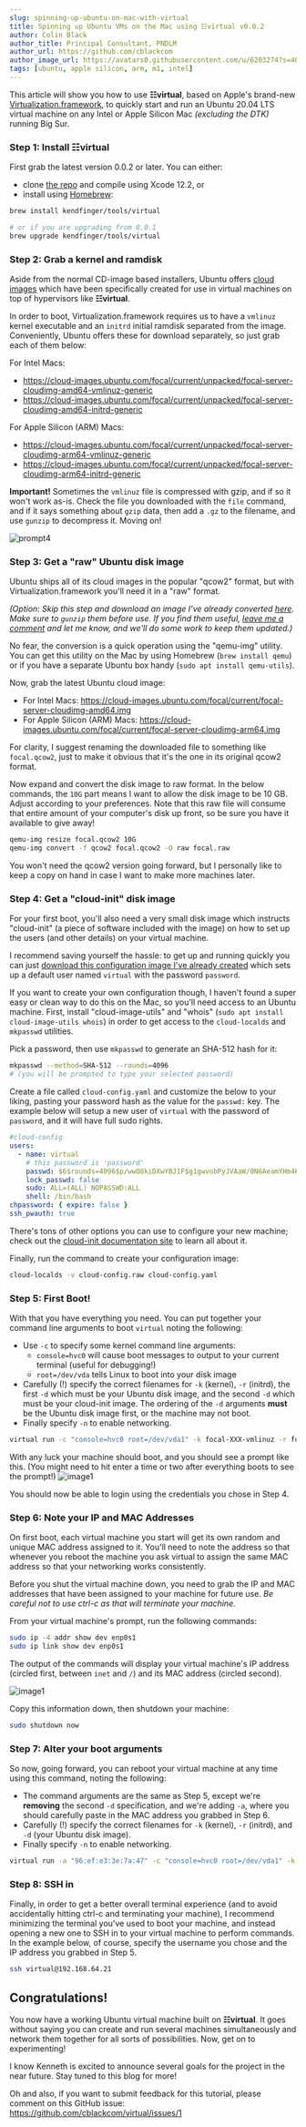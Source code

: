 ```yaml
---
slug: spinning-up-ubuntu-on-mac-with-virtual
title: Spinning up Ubuntu VMs on the Mac using ☷virtual v0.0.2
author: Colin Black
author_title: Principal Consultant, PNDLM
author_url: https://github.com/cblackcom
author_image_url: https://avatars0.githubusercontent.com/u/6203274?s=400&v=4
tags: [ubuntu, apple silicon, arm, m1, intel]
---
```


This article will show you how to use **☷virtual**, based on Apple's brand-new [Virtualization.framework](https://developer.apple.com/documentation/virtualization), to quickly start and run an Ubuntu 20.04 LTS virtual machine on any Intel or Apple Silicon Mac *(excluding the DTK)* running Big Sur.

### Step 1: Install ☷virtual

First grab the latest version 0.0.2 or later.  You can either:

* clone [the repo](https://github.com/kendfinger/virtual) and compile using Xcode 12.2, or
* install using [Homebrew](https://brew.sh):

```bash
brew install kendfinger/tools/virtual

# or if you are upgrading from 0.0.1
brew upgrade kendfinger/tools/virtual
```

### Step 2: Grab a kernel and ramdisk

Aside from the normal CD-image based installers, Ubuntu offers [cloud images](https://cloud-images.ubuntu.com) which have been specifically created for use in virtual machines on top of hypervisors like **☷virtual**.

In order to boot, Virtualization.framework requires us to have a `vmlinuz` kernel executable and an `initrd` initial ramdisk separated from the image.  Conveniently, Ubuntu offers these for download separately, so just grab each of them below:

For Intel Macs:
* https://cloud-images.ubuntu.com/focal/current/unpacked/focal-server-cloudimg-amd64-vmlinuz-generic
* https://cloud-images.ubuntu.com/focal/current/unpacked/focal-server-cloudimg-amd64-initrd-generic

For Apple Silicon (ARM) Macs:
* https://cloud-images.ubuntu.com/focal/current/unpacked/focal-server-cloudimg-arm64-vmlinuz-generic
* https://cloud-images.ubuntu.com/focal/current/unpacked/focal-server-cloudimg-arm64-initrd-generic

**Important!**  Sometimes the `vmlinuz` file is compressed with gzip, and if so it won't work as-is.  Check the file you downloaded with the `file` command, and if it says something about `gzip` data, then add a `.gz` to the filename, and use `gunzip` to decompress it.  Moving on!

![prompt4](https://storage.googleapis.com/static.cblack.org/blog/virtual-20201203/prompt4.png)

### Step 3: Get a "raw" Ubuntu disk image

Ubuntu ships all of its cloud images in the popular "qcow2" format, but with Virtualization.framework you'll need it in a "raw" format.

*(Option:  Skip this step and download an image I've already converted [here](https://github.com/cblackcom/virtual-ubuntucloud-images/releases).  Make sure to `gunzip` them before use.  If you find them useful, [leave me a comment](https://github.com/cblackcom/virtual-ubuntucloud-images/issues/1) and let me know, and we'll do some work to keep them updated.)*

No fear, the conversion is a quick operation using the "qemu-img" utility.  You can get this utility on the Mac by using Homebrew (`brew install qemu`) or if you have a separate Ubuntu box handy (`sudo apt install qemu-utils`).

Now, grab the latest Ubuntu cloud image:
* For Intel Macs: https://cloud-images.ubuntu.com/focal/current/focal-server-cloudimg-amd64.img
* For Apple Silicon (ARM) Macs: https://cloud-images.ubuntu.com/focal/current/focal-server-cloudimg-arm64.img

For clarity, I suggest renaming the downloaded file to something like `focal.qcow2`, just to make it obvious that it's the one in its original qcow2 format.

Now expand and convert the disk image to raw format.  In the below commands, the `10G` part means I want to allow the disk image to be 10 GB.  Adjust according to your preferences.  Note that this raw file will consume that entire amount of your computer's disk up front, so be sure you have it available to give away!

```bash
qemu-img resize focal.qcow2 10G
qemu-img convert -f qcow2 focal.qcow2 -O raw focal.raw
```

You won't need the qcow2 version going forward, but I personally like to keep a copy on hand in case I want to make more machines later. 

### Step 4: Get a "cloud-init" disk image

For your first boot, you'll also need a very small disk image which instructs "cloud-init" (a piece of software included with the image) on how to set up the users (and other details) on your virtual machine.

I recommend saving yourself the hassle: to get up and running quickly you can just [download this configuration image I've already created](https://raw.githubusercontent.com/cblackcom/virtual-ubuntucloud-images/master/cloud-config.raw) which sets up a default user named `virtual` with the password `password`.

If you want to create your own configuration though, I haven't found a super easy or clean way to do this on the Mac, so you'll need access to an Ubuntu machine.  First, install "cloud-image-utils" and "whois" (`sudo apt install cloud-image-utils whois`) in order to get access to the `cloud-localds` and `mkpasswd` utilities.
<!--On Mac use Homebrew to install "cdrtools" (`brew install cdrtools`), or on -->

Pick a password, then use `mkpasswd` to generate an SHA-512 hash for it:

```bash
mkpasswd --method=SHA-512 --rounds=4096
# (you will be prompted to type your selected password)
```

Create a file called `cloud-config.yaml` and customize the below to your liking, pasting your password hash as the value for the `passwd:` key.  The example below will setup a new user of `virtual` with the password of `password`, and it will have full sudo rights.

```yaml
#cloud-config
users:
  - name: virtual
    # this password is 'password'
    passwd: $6$rounds=4096$p/wwO8kiDXwYBJ1F$g1gwvobPyJVAaW/0N6AeamYHm4P0jVaZ3HDkCeStElOu0gcpbzPZ28W7QThp/p9zkMk8ZARxtvDBEucvD0smG/
    lock_passwd: false
    sudo: ALL=(ALL) NOPASSWD:ALL
    shell: /bin/bash
chpassword: { expire: false }
ssh_pwauth: true
```

There's tons of other options you can use to configure your new machine; check out the [cloud-init documentation site](https://cloudinit.readthedocs.io/en/latest/topics/examples.html) to learn all about it.

Finally, run the command to create your configuration image:

<!--
# On Mac
mkisofs -output cloud-config.raw -volid cidata -joliet -rock cloud-config.yaml
-->

```bash
cloud-localds -v cloud-config.raw cloud-config.yaml
```

### Step 5:  First Boot! 

With that you have everything you need.  You can put together your command line arguments to boot `virtual` noting the following:

* Use `-c` to specify some kernel command line arguments:
    * `console=hvc0` will cause boot messages to output to your current terminal (useful for debugging!)
    * `root=/dev/vda` tells Linux to boot into your disk image
* Carefully (!) specify the correct filenames for `-k` (kernel), `-r` (initrd), the first `-d` which must be your Ubuntu disk image, and the second `-d` which must be your cloud-init image.  The ordering of the `-d` arguments **must** be the Ubuntu disk image first, or the machine may not boot.
* Finally specify `-n` to enable networking.

```bash
virtual run -c "console=hvc0 root=/dev/vda1" -k focal-XXX-vmlinuz -r focal-XXX-initrd -d focal.raw -d cloud-config.raw -n
```

With any luck your machine should boot, and you should see a prompt like this.  (You might need to hit enter a time or two after everything boots to see the prompt!)
![image1](https://storage.googleapis.com/static.cblack.org/blog/virtual-20201203/prompt1.png)

You should now be able to login using the credentials you chose in Step 4.

### Step 6: Note your IP and MAC Addresses

On first boot, each virtual machine you start will get its own random and unique MAC address assigned to it.  You'll need to note the address so that whenever you reboot the machine you ask virtual to assign the same MAC address so that your networking works consistently.

Before you shut the virtual machine down, you need to grab the IP and MAC addresses that have been assigned to your machine for future use.  *Be careful not to use ctrl-c as that will terminate your machine.*

From your virtual machine's prompt, run the following commands:

```bash
sudo ip -4 addr show dev enp0s1
sudo ip link show dev enp0s1
```

The output of the commands will display your virtual machine's IP address (circled first, between `inet` and `/`) and its MAC address (circled second).

![image1](https://storage.googleapis.com/static.cblack.org/blog/virtual-20201203/prompt3.png)

Copy this information down, then shutdown your machine:

```bash
sudo shutdown now
```

### Step 7: Alter your boot arguments

So now, going forward, you can reboot your virtual machine at any time using this command, noting the following:

* The command arguments are the same as Step 5, except we're **removing** the second `-d` specification, and we're adding `-a`, where you should carefully paste in the MAC address you grabbed in Step 6.
* Carefully (!) specify the correct filenames for `-k` (kernel), `-r` (initrd), and `-d` (your Ubuntu disk image).
* Finally specify `-n` to enable networking.

```bash
virtual run -a "96:ef:e3:3e:7a:47" -c "console=hvc0 root=/dev/vda1" -k focal-XXX-vmlinuz -r focal-XXX-initrd -d focal.raw -n  
```

### Step 8: SSH in

Finally, in order to get a better overall terminal experience (and to avoid accidentally hitting ctrl-c and terminating your machine), I recommend minimizing the terminal you've used to boot your machine, and instead opening a new one to SSH in to your virtual machine to perform commands.  In the example below, of course, specify the username you chose and the IP address you grabbed in Step 5.

```bash
ssh virtual@192.168.64.21
```

## Congratulations!

You now have a working Ubuntu virtual machine built on **☷virtual**.  It goes without saying you can create and run several machines simultaneously and network them together for all sorts of possibilities.  Now, get on to experimenting!

I know Kenneth is excited to announce several goals for the project in the near future.  Stay tuned to this blog for more!

Oh and also, if you want to submit feedback for this tutorial, please comment on this GitHub issue:
https://github.com/cblackcom/virtual/issues/1
